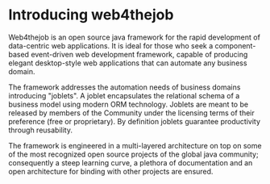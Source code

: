 # Introducing web4thejob #

Web4thejob is an open source java framework for the rapid development of data-centric web applications. It is ideal for those who seek a component-based event-driven web development framework, capable of producing elegant desktop-style web applications that can automate any business domain.

The framework addresses the automation needs of business domains introducing "joblets". A joblet encapsulates the relational schema of a business model using modern ORM technology. Joblets are meant to be released by members of the Community under the licensing terms of their preference (free or proprietary). By definition joblets guarantee productivity through reusability.

The framework is engineered in a multi-layered architecture on top on some of the most recognized open source projects of the global java community; consequently a steep learning curve, a plethora of documentation and an open architecture for binding with other projects are ensured.
